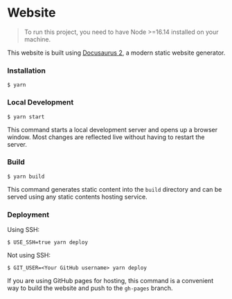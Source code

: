 # Website

> To run this project, you need to have Node >=16.14 installed on your machine.

This website is built using [Docusaurus 2](https://docusaurus.io/), a modern static website generator.

### Installation

```shell
$ yarn
```

### Local Development

```shell
$ yarn start
```

This command starts a local development server and opens up a browser window. Most changes are reflected live without having to restart the server.

### Build

```shell
$ yarn build
```

This command generates static content into the `build` directory and can be served using any static contents hosting service.

### Deployment

Using SSH:

```shell
$ USE_SSH=true yarn deploy
```

Not using SSH:

```shell
$ GIT_USER=<Your GitHub username> yarn deploy
```

If you are using GitHub pages for hosting, this command is a convenient way to build the website and push to the `gh-pages` branch.
